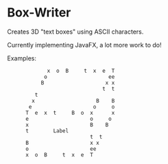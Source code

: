 # Box-Writer
Creates 3D "text boxes" using ASCII characters.

Currently implementing JavaFX, a lot more work to do!

Examples:

                 x  o  B     t  x  e  T
                o                    ee
               B                    x x
                                   t  t
             t                         
            x                    B    B
           e                    o     o
          T  e  x  t     B  o  x      x
          e                    o     o
          x                    B    B
          t        Label            
                               t  t
          B                    x x
          o                    ee
          x  o  B     t  x  e  T
